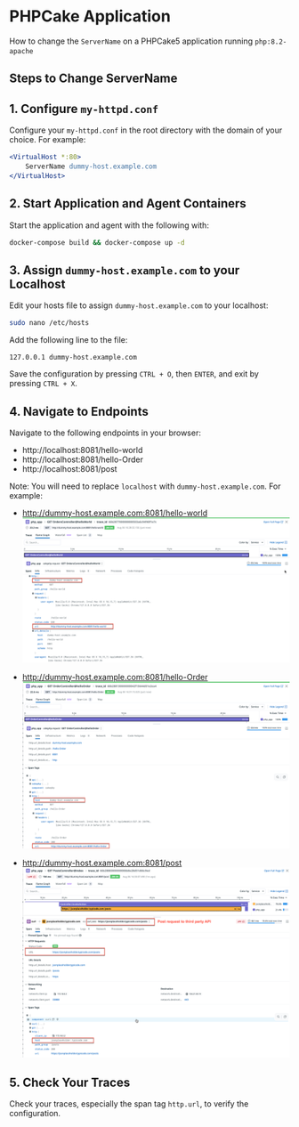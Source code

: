 # PHPCake Application

How to change the `ServerName` on a PHPCake5 application running `php:8.2-apache`

## Steps to Change ServerName

## 1. Configure `my-httpd.conf`

Configure your `my-httpd.conf` in the root directory with the domain of your choice. For example:

```apache
<VirtualHost *:80>
    ServerName dummy-host.example.com
</VirtualHost>
```

## 2. Start Application and Agent Containers

Start the application and agent with the following with:

```sh
docker-compose build && docker-compose up -d
```

## 3. Assign `dummy-host.example.com` to your Localhost

Edit your hosts file to assign `dummy-host.example.com` to your localhost:

```sh
sudo nano /etc/hosts
```

Add the following line to the file:

```plaintext
127.0.0.1 dummy-host.example.com
```

Save the configuration by pressing `CTRL + O`, then `ENTER`, and exit by pressing `CTRL + X`.

## 4. Navigate to Endpoints

Navigate to the following endpoints in your browser:

-   http://localhost:8081/hello-world
-   http://localhost:8081/hello-Order
-   http://localhost:8081/post

Note: You will need to replace `localhost` with `dummy-host.example.com`. For example:

-   http://dummy-host.example.com:8081/hello-world ![Hello World](./images/HelloWorld.png)

-   http://dummy-host.example.com:8081/hello-Order ![Hello Order](./images/HelloOrder.png)

-   http://dummy-host.example.com:8081/post ![Posts API](./images/post.png)

## 5. Check Your Traces

Check your traces, especially the span tag `http.url`, to verify the configuration.

